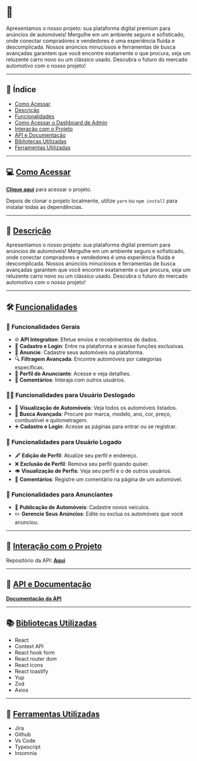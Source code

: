 # 🚗

Apresentamos o nosso projeto: sua plataforma digital premium para anúncios de automóveis! Mergulhe em um ambiente seguro e sofisticado, onde conectar compradores e vendedores é uma experiência fluida e descomplicada. Nossos anúncios minuciosos e ferramentas de busca avançadas garantem que você encontre exatamente o que procura, seja um reluzente carro novo ou um clássico usado. Descubra o futuro do mercado automotivo com o nosso projeto!

---

## 📌 Índice

- [Como Acessar](#como-acessar)
- [Descrição](#descrição)
- [Funcionalidades](#funcionalidades)
- [Como Acessar o Dashboard de Admin](#como-acessar-o-dashboard-de-admin)
- [Interação com o Projeto](#interação)
- [API e Documentação](#api)
- [Bibliotecas Utilizadas](#bibliotecas)
- [Ferramentas Utilizadas](#ferramentas)

---

## 💻 [Como Acessar](#como-acessar)

[**Clique aqui**]() para acessar o projeto.

Depois de clonar o projeto localmente, utilize `yarn` ou `npm install` para instalar todas as dependências.

---

## 📝 [Descrição](#descrição)

Apresentamos o nosso projeto: sua plataforma digital premium para anúncios de automóveis! Mergulhe em um ambiente seguro e sofisticado, onde conectar compradores e vendedores é uma experiência fluida e descomplicada. Nossos anúncios minuciosos e ferramentas de busca avançadas garantem que você encontre exatamente o que procura, seja um reluzente carro novo ou um clássico usado. Descubra o futuro do mercado automotivo com o nosso projeto!

---

## 🛠 [Funcionalidades](#funcionalidades)

### 🌟 **Funcionalidades Gerais** 
- 🌐 **API Integration**: Efetue envios e recebimentos de dados.
- 📝 **Cadastro e Login**: Entre na plataforma e acesse funções exclusivas.
- 📢 **Anuncie**: Cadastre seus automóveis na plataforma.
- 🔍 **Filtragem Avançada**: Encontre automóveis por categorias específicas.
- 👤 **Perfil do Anunciante**: Acesse e veja detalhes.
- 💬 **Comentários**: Interaja com outros usuários.

### 🚶‍♂️ **Funcionalidades para Usuário Deslogado**
- 📜 **Visualização de Automóveis**: Veja todos os automóveis listados.
- 🔎 **Busca Avançada**: Procure por marca, modelo, ano, cor, preço, combustível e quilometragem.
- ➕ **Cadastro e Login**: Acesse as páginas para entrar ou se registrar.

### 👥 **Funcionalidades para Usuário Logado**
- 🖋️ **Edição de Perfil**: Atualize seu perfil e endereço.
- ❌ **Exclusão de Perfil**: Remova seu perfil quando quiser.
- 👁️ **Visualização de Perfis**: Veja seu perfil e o de outros usuários.
- 💬 **Comentários**: Registre um comentário na página de um automóvel.

### 📢 **Funcionalidades para Anunciantes**
- 📌 **Publicação de Automóveis**: Cadastre novos veículos.
- ✏️ **Gerencie Seus Anúncios**: Edite ou exclua os automóveis que você anunciou.

---

## 🚀 [Interação com o Projeto](#interação)

Repositório da API: [**Aqui**](https://github.com/Projeto-Fullstack-T15/BackEnd)

---

## 📜 [API e Documentação](#api)

[**Documentação da API**](https://documenter.getpostman.com/view/29095863/2s9Y5VVjz7)


---

## 📚 [Bibliotecas Utilizadas](#bibliotecas)

- React
- Context API
- React hook form
- React router dom
- React icons
- React toastify
- Yup
- Zod
- Axios


---

## 🔧 [Ferramentas Utilizadas](#ferramentas)

- Jira
- Github
- Vs Code
- Typescript
- Insomnia 

